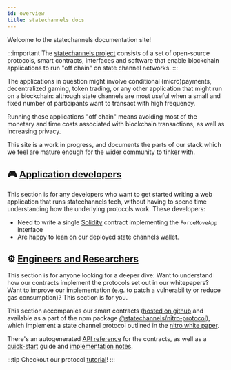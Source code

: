```yaml
---
id: overview
title: statechannels docs
---
```


Welcome to the statechannels documentation site!

:::important
The [statechannels project](http://statechannels.org) consists of a set of open-source protocols, smart contracts, interfaces and software that enable blockchain applications to run "off chain" on state channel networks.
:::

The applications in question might involve conditional (micro)payments, decentralized gaming, token trading, or any other application that might run on a blockchain: although state channels are most useful when a small and fixed number of participants want to transact with high frequency.

Running those applications "off chain" means avoiding most of the monetary and time costs associated with blockchain transactions, as well as increasing privacy.

This site is a work in progress, and documents the parts of our stack which we feel are mature enough for the wider community to tinker with.

## 🎮 [Application developers](/app-devs/intro.md)

This section is for any developers who want to get started writing a web application that runs statechannels tech, without having to spend time understanding how the underlying protocols work. These developers:

- Need to write a single [Solidity](https://solidity.readthedocs.io/en/v0.6.0/) contract implementing the `ForceMoveApp` interface
- Are happy to lean on our deployed state channels wallet.

## ⚙️ [Engineers and Researchers](/protocol-docs/quick-start.md)

This section is for anyone looking for a deeper dive: Want to understand how our contracts implement the protocols set out in our whitepapers? Want to improve our implementation (e.g. to patch a vulnerability or reduce gas consumption)? This section is for you.

This section accompanies our smart contracts ([hosted on github](https://github.com/statechannels/monorepo/tree/master/packages/nitro-protocol/contracts) and available as a part of the npm package [@statechannels/nitro-protocol](https://www.npmjs.com/package/@statechannels/nitro-protocol)), which implement a state channel protocol outlined in the [nitro white paper](https://magmo.com/nitro-protocol.pdf).

There's an autogenerated [API reference](/contract-api/contract-inheritance.md) for the contracts, as well as a [quick-start](/protocol-docs/quick-start) guide and [implementation notes](/implementation-notes/contract-devs-intro).

:::tip
Checkout our protocol [tutorial](/protocol-docs/tutorial)!
:::
